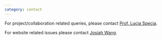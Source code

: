 ```yaml
---
category: contact
---
```


For project/collaboration related queries, please contact [Prof. Lucia Specia](http://staffwww.dcs.shef.ac.uk/people/L.Specia/).

For website related issues please contact [Josiah Wang](http://www.josiahwang.com/).
